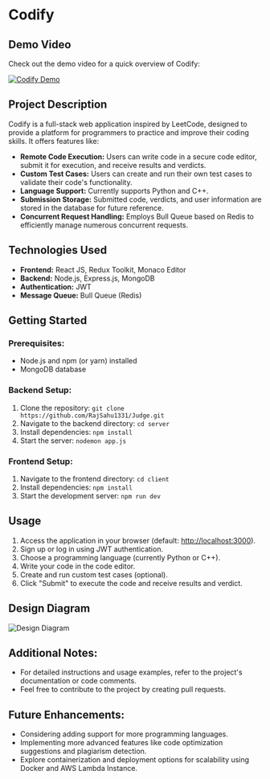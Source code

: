 # Codify

## Demo Video

Check out the demo video for a quick overview of Codify:

[![Codify Demo](https://img.youtube.com/vi/_M8xU1QuxWE/0.jpg)](https://www.youtube.com/embed/_M8xU1QuxWE)

## Project Description

Codify is a full-stack web application inspired by LeetCode, designed to provide a platform for programmers to practice and improve their coding skills. It offers features like:

- **Remote Code Execution:** Users can write code in a secure code editor, submit it for execution, and receive results and verdicts.
- **Custom Test Cases:** Users can create and run their own test cases to validate their code's functionality.
- **Language Support:** Currently supports Python and C++.
- **Submission Storage:** Submitted code, verdicts, and user information are stored in the database for future reference.
- **Concurrent Request Handling:** Employs Bull Queue based on Redis to efficiently manage numerous concurrent requests.

## Technologies Used

- **Frontend:** React JS, Redux Toolkit, Monaco Editor
- **Backend:** Node.js, Express.js, MongoDB
- **Authentication:** JWT
- **Message Queue:** Bull Queue (Redis)

## Getting Started

### Prerequisites:

- Node.js and npm (or yarn) installed
- MongoDB database

### Backend Setup:

1. Clone the repository: `git clone https://github.com/RajSahu1331/Judge.git`
2. Navigate to the backend directory: `cd server`
3. Install dependencies: `npm install`
4. Start the server: `nodemon app.js`

### Frontend Setup:

1. Navigate to the frontend directory: `cd client`
2. Install dependencies: `npm install`
3. Start the development server: `npm run dev`

## Usage

1. Access the application in your browser (default: [http://localhost:3000](http://localhost:3000)).
2. Sign up or log in using JWT authentication.
3. Choose a programming language (currently Python or C++).
4. Write your code in the code editor.
5. Create and run custom test cases (optional).
6. Click "Submit" to execute the code and receive results and verdict.

## Design Diagram

![Design Diagram](https://www.mermaidchart.com/raw/122aafa2-2ed7-4c53-8c04-fce4dd954707?theme=dark&version=v0.1&format=svg)

## Additional Notes:

- For detailed instructions and usage examples, refer to the project's documentation or code comments.
- Feel free to contribute to the project by creating pull requests.

## Future Enhancements:

- Considering adding support for more programming languages.
- Implementing more advanced features like code optimization suggestions and plagiarism detection.
- Explore containerization and deployment options for scalability using Docker and AWS Lambda Instance.
